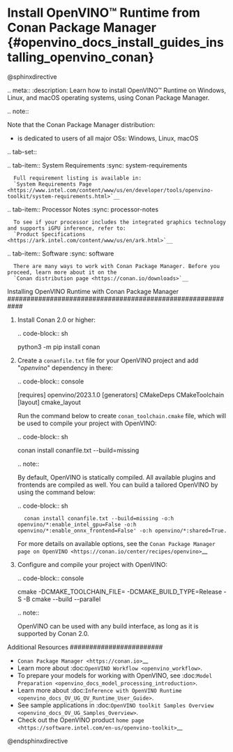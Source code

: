 # Install OpenVINO™ Runtime from Conan Package Manager {#openvino_docs_install_guides_installing_openvino_conan}

@sphinxdirective

.. meta::
   :description: Learn how to install OpenVINO™ Runtime on Windows, Linux, and 
                 macOS operating systems, using Conan Package Manager.

.. note::
   
   Note that the Conan Package Manager distribution:

   * is dedicated to users of all major OSs: Windows, Linux, macOS
  


.. tab-set::

   .. tab-item:: System Requirements
      :sync: system-requirements

      Full requirement listing is available in:
      `System Requirements Page <https://www.intel.com/content/www/us/en/developer/tools/openvino-toolkit/system-requirements.html>`__
   

   .. tab-item:: Processor Notes
      :sync: processor-notes
   
      To see if your processor includes the integrated graphics technology and supports iGPU inference, refer to:
      `Product Specifications <https://ark.intel.com/content/www/us/en/ark.html>`__

   .. tab-item:: Software
      :sync: software

      There are many ways to work with Conan Package Manager. Before you proceed, learn more about it on the
      `Conan distribution page <https://conan.io/downloads>`__

Installing OpenVINO Runtime with Conan Package Manager
############################################################

1. Install Conan 2.0 or higher:
   
   .. code-block:: sh

      python3 -m pip install conan

2. Create a ``conanfile.txt`` file for your OpenVINO project and add "*openvino*" dependency in there:

   .. code-block:: console

      [requires]
      openvino/2023.1.0
      [generators]
      CMakeDeps
      CMakeToolchain
      [layout]
      cmake_layout

   Run the command below to create ``conan_toolchain.cmake`` file, which will be used to compile your project with OpenVINO:
   
   .. code-block:: sh

      conan install conanfile.txt --build=missing

   .. note::
   
      By default, OpenVINO is statically compiled. All available plugins and frontends are compiled as well. You can build a tailored OpenVINO by using the command below:
      
      .. code-block:: sh
   
         conan install conanfile.txt --build=missing -o:h openvino/*:enable_intel_gpu=False -o:h openvino/*:enable_onnx_frontend=False' -o:h openvino/*:shared=True.
      
      For more details on available options, see the `Conan Package Manager page on OpenVINO <https://conan.io/center/recipes/openvino>`__

3. Configure and compile your project with OpenVINO:
   
   .. code-block:: console

      cmake -DCMAKE_TOOLCHAIN_FILE=<path to conan_toolchain.cmake> -DCMAKE_BUILD_TYPE=Release -S <path to CMakeLists.txt of your project> -B <build dir>
      cmake --build <build dir> --parallel

   .. note::
   
      OpenVINO can be used with any build interface, as long as it is supported by Conan 2.0.

Additional Resources
########################

* `Conan Package Manager <https://conan.io>`__
* Learn more about :doc:`OpenVINO Workflow <openvino_workflow>`.
* To prepare your models for working with OpenVINO, see :doc:`Model Preparation <openvino_docs_model_processing_introduction>`.
* Learn more about :doc:`Inference with OpenVINO Runtime <openvino_docs_OV_UG_OV_Runtime_User_Guide>`.
* See sample applications in :doc:`OpenVINO toolkit Samples Overview <openvino_docs_OV_UG_Samples_Overview>`.
* Check out the OpenVINO product `home page <https://software.intel.com/en-us/openvino-toolkit>`__

@endsphinxdirective
